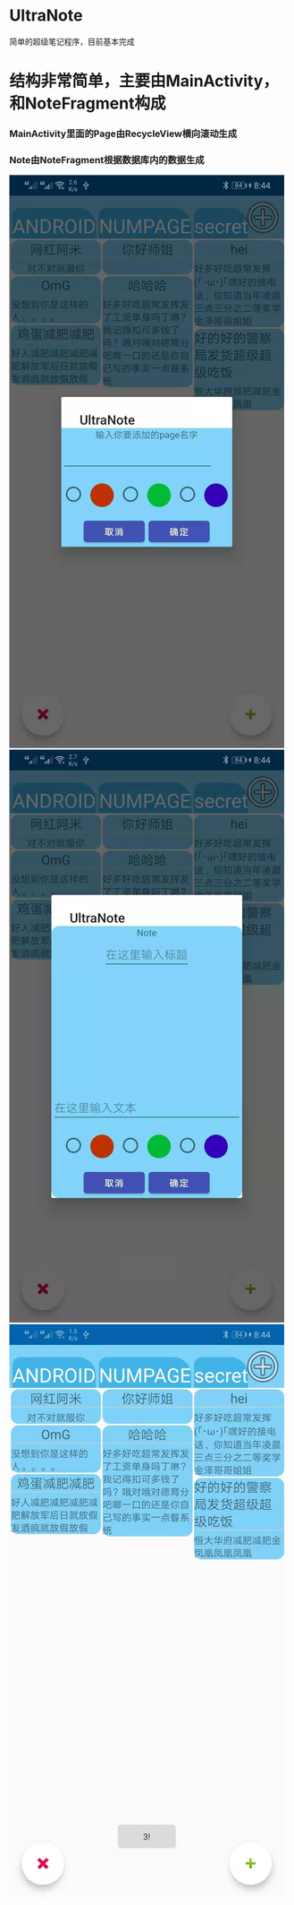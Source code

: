 # UltraNote
简单的超级笔记程序，目前基本完成

# 结构非常简单，主要由MainActivity， 和NoteFragment构成
### MainActivity里面的Page由RecycleView横向滚动生成
### Note由NoteFragment根据数据库内的数据生成

![_DS](ReadMeImg/PageAdd.jpg)
  ![_DS](ReadMeImg/NoteAdd.jpg)
  ![_DS](ReadMeImg/Main.jpg)
